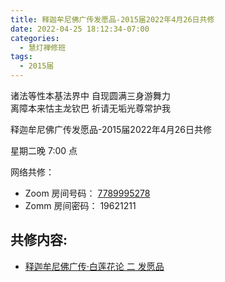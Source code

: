 ```yaml
---
title: 释迦牟尼佛广传发愿品-2015届2022年4月26日共修
date: 2022-04-25 18:12:34-07:00
categories:
  - 慧灯禅修班
tags:
  - 2015届
---
```



诸法等性本基法界中 自现圆满三身游舞力  
离障本来怙主龙钦巴 祈请无垢光尊常护我

释迦牟尼佛广传发愿品-2015届2022年4月26日共修

星期二晚 7:00 点

网络共修：

- Zoom 房间号码： [7789995278](https://us02web.zoom.us/j/7789995278?pwd=VjZmbWJFY2k2K0E5RVB2cTNIQmhqUT09)
- Zomm 房间密码： 19621211

## 共修内容:

- [释迦牟尼佛广传·白莲花论 二 发愿品](https://bj.cxb123.cc/ref/blhl/02/#p275)